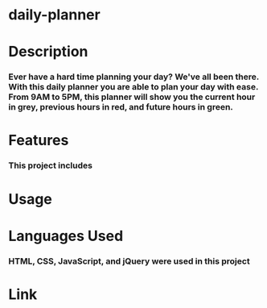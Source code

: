 # daily-planner

# Description

### Ever have a hard time planning your day? We've all been there. With this daily planner you are able to plan your day with ease. From 9AM to 5PM, this planner will show you the current hour in grey, previous hours in red, and future hours in green.

# Features

### This project includes

# Usage

###

# Languages Used

### HTML, CSS, JavaScript, and jQuery were used in this project

# Link
